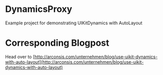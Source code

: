 # DynamicsProxy
Example project for demonstrating UIKitDynamics with AutoLayout

# Corresponding Blogpost
Head over to [http://arconsis.com/unternehmen/blog/use-uikit-dynamics-with-auto-layout](http://arconsis.com/unternehmen/blog/use-uikit-dynamics-with-auto-layout)